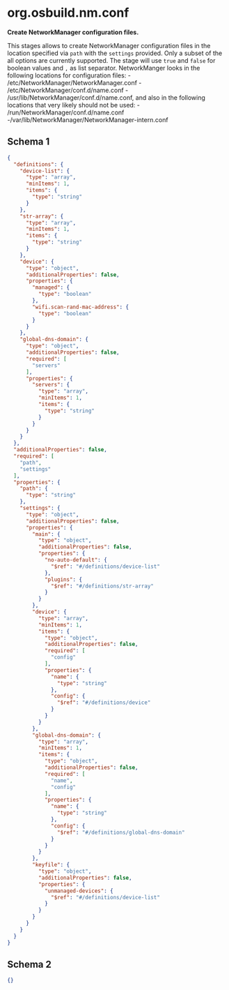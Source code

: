
# org.osbuild.nm.conf

**Create NetworkManager configuration files.**

This stages allows to create NetworkManager configuration files in the
location specified via `path` with the `settings` provided. Only a
subset of the all options are currently supported.
The stage will use `true` and `false` for boolean values and `,` as
list separator.
NetworkManger looks in the following locations for configuration files:
    - /etc/NetworkManager/NetworkManager.conf
    - /etc/NetworkManager/conf.d/name.conf
    - /usr/lib/NetworkManager/conf.d/name.conf,
 and also in the following locations that very likely should not be used:
    - /run/NetworkManager/conf.d/name.conf
    -/var/lib/NetworkManager/NetworkManager-intern.conf

## Schema 1

```json
{
  "definitions": {
    "device-list": {
      "type": "array",
      "minItems": 1,
      "items": {
        "type": "string"
      }
    },
    "str-array": {
      "type": "array",
      "minItems": 1,
      "items": {
        "type": "string"
      }
    },
    "device": {
      "type": "object",
      "additionalProperties": false,
      "properties": {
        "managed": {
          "type": "boolean"
        },
        "wifi.scan-rand-mac-address": {
          "type": "boolean"
        }
      }
    },
    "global-dns-domain": {
      "type": "object",
      "additionalProperties": false,
      "required": [
        "servers"
      ],
      "properties": {
        "servers": {
          "type": "array",
          "minItems": 1,
          "items": {
            "type": "string"
          }
        }
      }
    }
  },
  "additionalProperties": false,
  "required": [
    "path",
    "settings"
  ],
  "properties": {
    "path": {
      "type": "string"
    },
    "settings": {
      "type": "object",
      "additionalProperties": false,
      "properties": {
        "main": {
          "type": "object",
          "additionalProperties": false,
          "properties": {
            "no-auto-default": {
              "$ref": "#/definitions/device-list"
            },
            "plugins": {
              "$ref": "#/definitions/str-array"
            }
          }
        },
        "device": {
          "type": "array",
          "minItems": 1,
          "items": {
            "type": "object",
            "additionalProperties": false,
            "required": [
              "config"
            ],
            "properties": {
              "name": {
                "type": "string"
              },
              "config": {
                "$ref": "#/definitions/device"
              }
            }
          }
        },
        "global-dns-domain": {
          "type": "array",
          "minItems": 1,
          "items": {
            "type": "object",
            "additionalProperties": false,
            "required": [
              "name",
              "config"
            ],
            "properties": {
              "name": {
                "type": "string"
              },
              "config": {
                "$ref": "#/definitions/global-dns-domain"
              }
            }
          }
        },
        "keyfile": {
          "type": "object",
          "additionalProperties": false,
          "properties": {
            "unmanaged-devices": {
              "$ref": "#/definitions/device-list"
            }
          }
        }
      }
    }
  }
}
```

## Schema 2

```json
{}
```
